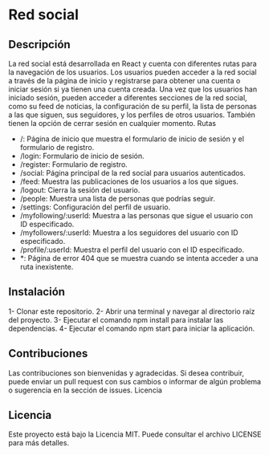 # Red social
## Descripción

La red social está desarrollada en React y cuenta con diferentes rutas para la navegación de los usuarios. Los usuarios pueden acceder a la red social a través de la página de inicio y registrarse para obtener una cuenta o iniciar sesión si ya tienen una cuenta creada. Una vez que los usuarios han iniciado sesión, pueden acceder a diferentes secciones de la red social, como su feed de noticias, la configuración de su perfil, la lista de personas a las que siguen, sus seguidores, y los perfiles de otros usuarios. También tienen la opción de cerrar sesión en cualquier momento.
Rutas

- /: Página de inicio que muestra el formulario de inicio de sesión y el formulario de registro.
- /login: Formulario de inicio de sesión.
- /register: Formulario de registro.
- /social: Página principal de la red social para usuarios autenticados.
- /feed: Muestra las publicaciones de los usuarios a los que sigues.
- /logout: Cierra la sesión del usuario.
- /people: Muestra una lista de personas que podrías seguir.
- /settings: Configuración del perfil de usuario.
- /myfollowing/:userId: Muestra a las personas que sigue el usuario con ID especificado.
- /myfollowers/:userId: Muestra a los seguidores del usuario con ID especificado.
- /profile/:userId: Muestra el perfil del usuario con el ID especificado.
- *: Página de error 404 que se muestra cuando se intenta acceder a una ruta inexistente.

## Instalación

1- Clonar este repositorio.
2- Abrir una terminal y navegar al directorio raíz del proyecto.
3- Ejecutar el comando npm install para instalar las dependencias.
4- Ejecutar el comando npm start para iniciar la aplicación.

## Contribuciones

Las contribuciones son bienvenidas y agradecidas. Si desea contribuir, puede enviar un pull request con sus cambios o informar de algún problema o sugerencia en la sección de issues. Licencia

## Licencia

Este proyecto está bajo la Licencia MIT. Puede consultar el archivo LICENSE para más detalles.
